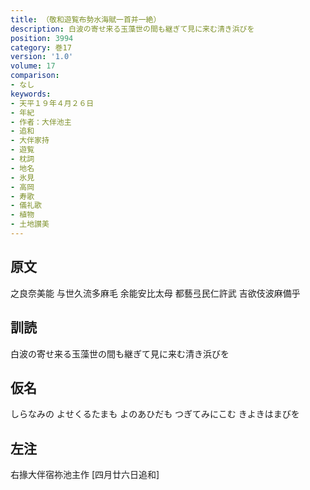 ```yaml
---
title: （敬和遊覧布勢水海賦一首并一絶）
description: 白波の寄せ来る玉藻世の間も継ぎて見に来む清き浜びを
position: 3994
category: 巻17
version: '1.0'
volume: 17
comparison:
- なし
keywords:
- 天平１９年４月２６日
- 年紀
- 作者：大伴池主
- 追和
- 大伴家持
- 遊覧
- 枕詞
- 地名
- 氷見
- 高岡
- 寿歌
- 儀礼歌
- 植物
- 土地讃美
---
```


## 原文

之良奈美能 与世久流多麻毛 余能安比太母 都藝弖民仁許武 吉欲伎波麻備乎

## 訓読

白波の寄せ来る玉藻世の間も継ぎて見に来む清き浜びを

## 仮名

しらなみの よせくるたまも よのあひだも つぎてみにこむ きよきはまびを

## 左注

右掾大伴宿祢池主作 [四月廿六日追和]
